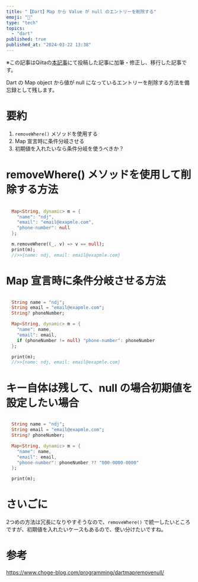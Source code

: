 ```yaml
---
title: "【Dart】Map から Value が null のエントリーを削除する"
emoji: "🍥"
type: "tech"
topics:
  - "dart"
published: true
published_at: "2024-03-22 13:38"
---
```


※この記事はQiitaの[本記事](https://qiita.com/ndj/items/5389cc072e915c13270b)にて投稿した記事に加筆・修正し、移行した記事です。

Dart の Map object から値が null になっているエントリーを削除する方法を備忘録として残します。

# 要約

1. `removeWhere()` メソッドを使用する
2. Map 宣言時に条件分岐させる
3. 初期値を入れたいなら条件分岐を使うべきか？

# removeWhere() メソッドを使用して削除する方法

```dart
  
  Map<String, dynamic> m = {
    "name": "ndj",
    "email": "email@exapmle.com",
    "phone-number": null
  };

  m.removeWhere((_, v) => v == null);
  print(m);
  //>>{name: ndj, email: email@exapmle.com}
```

# Map 宣言時に条件分岐させる方法

```dart

  String name = "ndj";
  String email = "email@exapmle.com";
  String? phoneNumber;

  Map<String, dynamic> m = {
    "name": name,
    "email": email,
    if (phoneNumber != null) "phone-number": phoneNumber
  };

  print(m);
  //>>{name: ndj, email: email@exapmle.com}
```

# キー自体は残して、null の場合初期値を設定したい場合

```dart

  String name = "ndj";
  String email = "email@exapmle.com";
  String? phoneNumber;

  Map<String, dynamic> m = {
    "name": name,
    "email": email,
    "phone-number": phoneNumber ?? "000-0000-0000"
  };

  print(m);

```

# さいごに

2つめの方法は冗長になりやすそうなので、`removeWhere()` で統一したいところですが、初期値を入れたいケースもあるので、使い分けたいですね。

# 参考

https://www.choge-blog.com/programming/dartmapremovenull/
